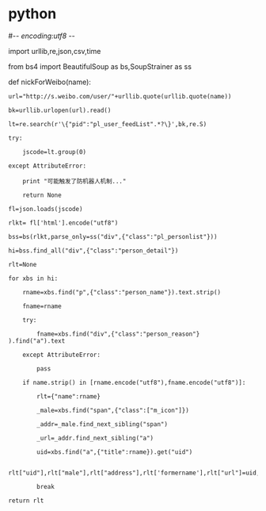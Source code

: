 python
======
#-*- encoding:utf8 -*-

 

import urllib,re,json,csv,time

from bs4 import BeautifulSoup as bs,SoupStrainer as ss

 

def nickForWeibo(name):

    url="http://s.weibo.com/user/"+urllib.quote(urllib.quote(name))

    bk=urllib.urlopen(url).read()

    lt=re.search(r'\{"pid":"pl_user_feedList".*?\}',bk,re.S)

    try:

        jscode=lt.group(0)

    except AttributeError:

        print "可能触发了防机器人机制..."

        return None

    fl=json.loads(jscode)

    rlkt= fl['html'].encode("utf8")

    bss=bs(rlkt,parse_only=ss("div",{"class":"pl_personlist"}))

    hi=bss.find_all("div",{"class":"person_detail"})

    rlt=None

    for xbs in hi:

        rname=xbs.find("p",{"class":"person_name"}).text.strip()

        fname=rname       

        try:

            fname=xbs.find("div",{"class":"person_reason"} ).find("a").text

        except AttributeError:

            pass

        if name.strip() in [rname.encode("utf8"),fname.encode("utf8")]:

            rlt={"name":rname}

            _male=xbs.find("span",{"class":["m_icon"]})

            _addr=_male.find_next_sibling("span")

            _url=_addr.find_next_sibling("a")

            uid=xbs.find("a",{"title":rname}).get("uid")

            rlt["uid"],rlt["male"],rlt["address"],rlt['formername'],rlt["url"]=uid,_male.get("title"),_addr.text,fname,_url.text

            break           

    return rlt
